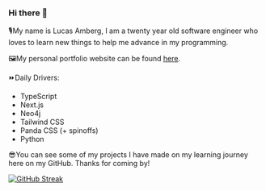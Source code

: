 ### Hi there 👋

🎙️My name is Lucas Amberg, I am a twenty year old software engineer who loves to learn new things to help me advance in my programming.

🖼️My personal portfolio website can be found [here](https://lucasamberg.dev/).

⏩Daily Drivers:
- TypeScript
- Next.js
- Neo4j
- Tailwind CSS
- Panda CSS (+ spinoffs)
- Python


😎You can see some of my projects I have made on my learning journey here on my GitHub. Thanks for coming by!

[![GitHub Streak](https://streak-stats.demolab.com?user=lucas-amberg&theme=dark)]()



